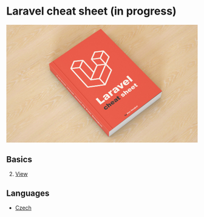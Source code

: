 # Laravel cheat sheet (in progress)
![Front page of Laravel cheat sheet](./resources/img/frontpage.jpg)

## Basics
2. [View](resources/lang/en/chapters/02-view.md)

## Languages
- [Czech](./resources/lang/cs/kapitoly/00-cs.md)